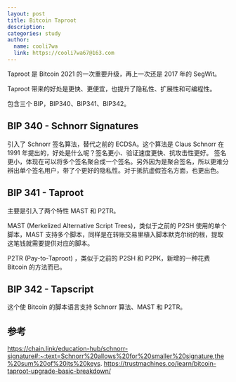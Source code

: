 ```yaml
---
layout: post
title: Bitcoin Taproot
description:
categories: study
author:
  name: cooli7wa
  link: https://cooli7wa67@163.com
---
```


Taproot 是 Bitcoin 2021 的一次重要升级，再上一次还是 2017 年的 SegWit。

Taproot 带来的好处是更快、更便宜，也提升了隐私性、扩展性和可编程性。

包含三个 BIP，BIP340、BIP341、BIP342。

## BIP 340 - Schnorr Signatures

引入了 Schnorr 签名算法，替代之前的 ECDSA。这个算法是 Claus Schnorr 在 1991 年提出的，好处是什么呢？签名更小、验证速度更快、抗攻击性更好。 签名更小，体现在可以将多个签名聚合成一个签名。另外因为是聚合签名，所以更难分辨出单个签名用户，带了个更好的隐私性。对于抵抗虚假签名方面，也更出色。

## BIP 341 - Taproot

主要是引入了两个特性 MAST 和 P2TR。

MAST (Merkelized Alternative Script Trees)，类似于之前的 P2SH 使用的单个脚本，MAST 支持多个脚本，同样是在转账交易里植入脚本默克尔树的根，提取这笔钱就需要提供对应的脚本。

P2TR (Pay-to-Taproot) ，类似于之前的 P2SH 和 P2PK，新增的一种花费 Bitcoin 的方法而已。

## BIP 342 - Tapscript

这个使 Bitcoin 的脚本语言支持 Schnorr 算法、MAST 和 P2TR。

## 参考

https://chain.link/education-hub/schnorr-signature#:~:text=Schnorr%20allows%20for%20smaller%20signature,the%20sum%20of%20its%20keys.
https://trustmachines.co/learn/bitcoin-taproot-upgrade-basic-breakdown/

<script type="text/javascript" src="https://cdn.mathjax.org/mathjax/latest/MathJax.js?config=default"></script>
<script type="text/javascript" src="https://cdn.mathjax.org/mathjax/latest/MathJax.js?config=default"></script>
